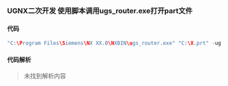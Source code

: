 ### UGNX二次开发 使用脚本调用ugs_router.exe打开part文件

#### 代码

```cpp
"C:\Program Files\Siemens\NX XX.0\NXBIN\ugs_router.exe" "C:\X.prt" -ug

```

#### 代码解析
> 未找到解析内容

